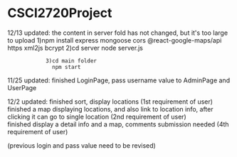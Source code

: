 # CSCI2720Project
12/13 updated: the content in server fold has not changed, but it's too large to upload
                1)npm install express mongoose cors @react-google-maps/api https xml2js bcrypt
                2)cd server
                  node server.js

                3)cd main folder
                  npm start
                  
11/25 updated: finished LoginPage, pass username value to AdminPage and UserPage 


12/2 updated: finished sort, display locations (1st requirement of user)\
finished a map displaying locations, and also link to location info, after clicking it can go to single location (2nd requirement of user)\
finished display a detail info and a map, comments submission needed (4th requirement of user)

(previous login and pass value need to be revised)
